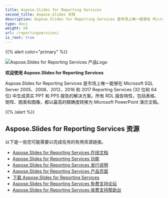 ```yaml
---
title: Aspose.Slides for Reporting Services
second_title: Aspose.Slides 文档
description: Aspose.Slides for Reporting Services 是市场上唯一能够在 Microsoft SQL Server 2005、2008、2012、2016 和 2017 Reporting Services (32 位和 64 位) 中生成真实 PPT 和 PPS 报告的解决方案。
type: docs
weight: 50
url: /reportingservices/
is_root: true
---
```


{{% alert color="primary" %}}

![Aspose.Slides for Reporting Services 产品Logo](home_1.png)

**欢迎使用 Aspose.Slides for Reporting Services**

Aspose.Slides for Reporting Services 是市场上唯一能够在 Microsoft SQL Server 2005、2008、2012、2016 和 2017 Reporting Services (32 位和 64 位) 中生成真实 PPT 和 PPS 报告的解决方案。所有 RDL 报告特性，包括表格、矩阵、图表和图像，都以最高的精确度转换为 Microsoft PowerPoint 演示文稿。

{{% /alert %}}

## **Aspose.Slides for Reporting Services 资源**

以下是一些您可能需要以完成任务的有用资源链接。

- [Aspose.Slides for Reporting Services 在线文档](/slides/reportingservices/)
- [Aspose.Slides for Reporting Services 功能](/slides/reportingservices/features/)
- [Aspose.Slides for Reporting Services 发行说明](https://releases.aspose.com/slides/reportingservices/release-notes/)
- [Aspose.Slides for Reporting Services 产品页面](https://products.aspose.com/slides/reporting-services/)
- [下载 Aspose.Slides for Reporting Services](https://releases.aspose.com/slides/reportingservices/)
- [Aspose.Slides for Reporting Services 免费支持论坛](https://forum.aspose.com/c/slides/11)
- [Aspose.Slides for Reporting Services 收费支持帮助台](https://helpdesk.aspose.com/)
